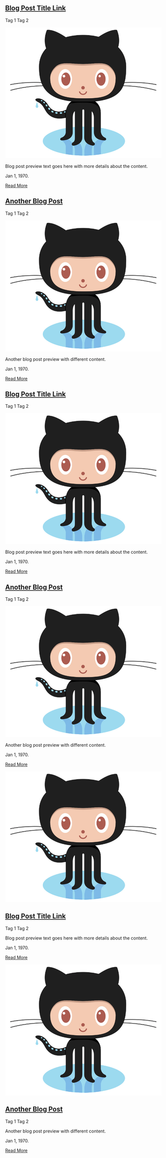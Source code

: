 <div class="card-list">
  <div class="card">

  ## [Blog Post Title Link](#)

  <span class='badge'> Tag 1</span> <span class='badge'> Tag 2</span>

  ![Blog Post Image](images/octocat.jpg)

  Blog post preview text goes here with more details about the content.  

  Jan 1, 1970. 

  [Read More](# ":class=navpill")

 </div>
 <div class="card">

 ## [Another Blog Post](#)

 <span class='badge'> Tag 1</span> <span class='badge'> Tag 2</span>

 ![Blog Post Image](images/octocat.jpg)

 Another blog post preview with different content.  

 Jan 1, 1970. 

 [Read More](# ":class=navpill")
    
 </div>
</div>

<div class="card-list">
  <div class="card-rounded">

  ## [Blog Post Title Link](#)

  <span class='badge'> Tag 1</span> <span class='badge'> Tag 2</span>

  ![Blog Post Image](images/octocat.jpg)

  Blog post preview text goes here with more details about the content.  

  Jan 1, 1970. 

  [Read More](# ":class=navpill")

 </div>
 <div class="card-rounded">

 ## [Another Blog Post](#)

 <span class='badge'> Tag 1</span> <span class='badge'> Tag 2</span>
 
 ![Blog Post Image](images/octocat.jpg)

 Another blog post preview with different content.  

 Jan 1, 1970. 

 [Read More](# ":class=navpill")
    
 </div>
</div>

<div class="card-list">
  <div class="card-rounded">

  ![Blog Post Image](images/octocat.jpg)

  ## [Blog Post Title Link](#)

  <span class='badge'> Tag 1</span> <span class='badge'> Tag 2</span>
  
  Blog post preview text goes here with more details about the content.  

  Jan 1, 1970. 

  [Read More](# ":class=navpill")

 </div>
 <div class="card-rounded">
 
 ![Blog Post Image](images/octocat.jpg)

  ## [Another Blog Post](#)

 <span class='badge'> Tag 1</span> <span class='badge'> Tag 2</span>

 Another blog post preview with different content.  

 Jan 1, 1970. 

 [Read More](# ":class=navpill")
    
 </div>
</div>
